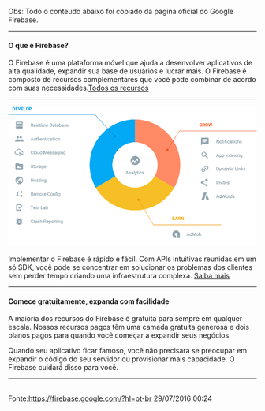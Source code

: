 Obs: Todo o conteudo abaixo foi copiado da pagina oficial do Google Firebase.
<hr>
<h4>O que é Firebase?</h4>
<p>		O Firebase é uma plataforma móvel que ajuda a desenvolver aplicativos de alta qualidade, expandir sua base de usuários e lucrar mais. O Firebase é composto de recursos complementares que você pode combinar de acordo com suas necessidades.<a href="https://firebase.google.com/features/?hl=pt-br">Todos os recursos</a><p>
<hr>
<img src="https://github.com/manoelsmotoso/Testes-Com-Google-Firebase/raw/master/firebase.png" alt="imagem com recursos do firebase">
<p>		Implementar o Firebase é rápido e fácil. Com APIs intuitivas reunidas em um só SDK, você pode se concentrar em solucionar os problemas dos clientes sem perder tempo criando uma infraestrutura complexa. <a href="https://firebase.google.com/docs/?hl=pt-br">Saiba mais</a></p>
<hr>

<h4>Comece gratuitamente, expanda com facilidade</h4>
<p>		A maioria dos recursos do Firebase é gratuita para sempre em qualquer escala. Nossos recursos pagos têm uma camada gratuita generosa e dois planos pagos para quando você começar a expandir seus negócios.<p>
<p>		Quando seu aplicativo ficar famoso, você não precisará se preocupar em expandir o código do seu servidor ou provisionar mais capacidade. O Firebase cuidará disso para você.</p>
<hr>
<br>
Fonte:<a href="https://firebase.google.com/?hl=pt-br">https://firebase.google.com/?hl=pt-br</a> 29/07/2016 00:24
